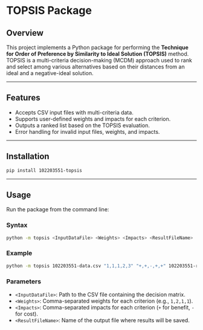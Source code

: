 # TOPSIS Package

## Overview
This project implements a Python package for performing the **Technique for Order of Preference by Similarity to Ideal Solution (TOPSIS)** method. TOPSIS is a multi-criteria decision-making (MCDM) approach used to rank and select among various alternatives based on their distances from an ideal and a negative-ideal solution.

---

## Features
- Accepts CSV input files with multi-criteria data.
- Supports user-defined weights and impacts for each criterion.
- Outputs a ranked list based on the TOPSIS evaluation.
- Error handling for invalid input files, weights, and impacts.

---

## Installation
```bash
pip install 102203551-topsis
```

---

## Usage
Run the package from the command line:

### Syntax
```bash
python -m topsis <InputDataFile> <Weights> <Impacts> <ResultFileName>
```

### Example
```bash
python -m topsis 102203551-data.csv "1,1,1,2,3" "+,+,-,+,+" 102203551-result.csv
```

### Parameters

- `<InputDataFile>`: Path to the CSV file containing the decision matrix.
- `<Weights>`: Comma-separated weights for each criterion (e.g., `1,2,1,1`).
- `<Impacts>`: Comma-separated impacts for each criterion (`+` for benefit, `-` for cost).
- `<ResultFileName>`: Name of the output file where results will be saved.

